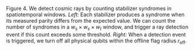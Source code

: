 Figure 4. We detect cosmic rays by counting stabilizer syndromes in spatiotemporal windows. *Left:* Each stabilizer produces a syndrome when its measured parity differs from the expected value. We can count the number of syndromes in a $w_s \times w_s \times w_t$ window, and trigger a ray detection event if this count exceeds some threshold. *Right:* When a detection event is triggered, we turn off all physical qubits within the offline flag radius $r_{\text{off}}$.